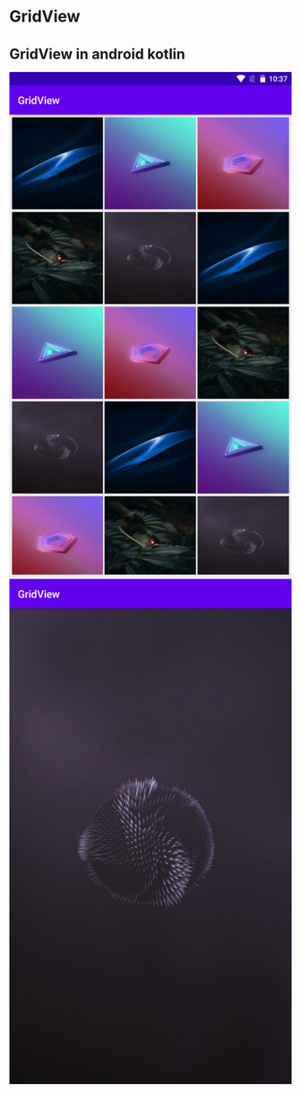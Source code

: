 # GridView
<h1 style="font-size:25px">GridView in android kotlin</h1>
<img src="scr001.png" alt="GridView in android kotlin" title="GridView" widht="300px" height="900px">
<img src="scr002.png" alt="GridView in android kotlin" title="GridView" widht="300px" height="900px">

